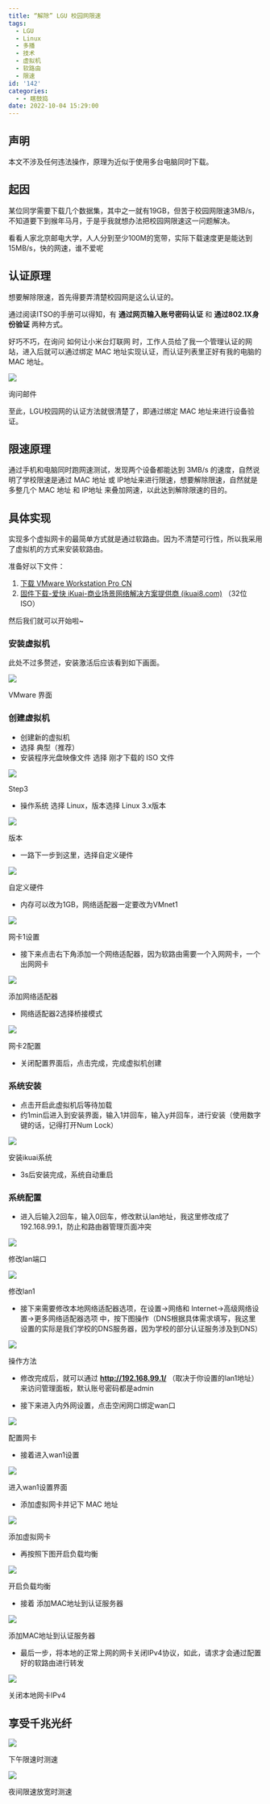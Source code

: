 ```yaml
---
title: “解除” LGU 校园网限速
tags:
  - LGU
  - Linux
  - 多播
  - 技术
  - 虚拟机
  - 软路由
  - 限速
id: '142'
categories:
  - - 瞎鼓捣
date: 2022-10-04 15:29:00
---
```


## 声明

本文不涉及任何违法操作，原理为近似于使用多台电脑同时下载。

## 起因

某位同学需要下载几个数据集，其中之一就有19GB，但苦于校园网限速3MB/s，不知道要下到猴年马月，于是乎我就想办法把校园网限速这一问题解决。

看看人家北京邮电大学，人人分到至少100M的宽带，实际下载速度更是能达到15MB/s，快的网速，谁不爱呢

## 认证原理

想要解除限速，首先得要弄清楚校园网是这么认证的。

通过阅读ITSO的手册可以得知，有 **通过网页输入账号密码认证** 和 **通过802.1X身份验证** 两种方式。

好巧不巧，在询问 如何让小米台灯联网 时，工作人员给了我一个管理认证的网站，进入后就可以通过绑定 MAC 地址实现认证，而认证列表里正好有我的电脑的 MAC 地址。

[![](https://blog.imwcr.cn/wp-content/uploads/2022/10/image-17.png)](https://blog.imwcr.cn/wp-content/uploads/2022/10/image-17.png)

询问邮件

至此，LGU校园网的认证方法就很清楚了，即通过绑定 MAC 地址来进行设备验证。

## 限速原理

通过手机和电脑同时跑网速测试，发现两个设备都能达到 3MB/s 的速度，自然说明了学校限速是通过 MAC 地址 或 IP地址来进行限速，想要解除限速，自然就是多整几个 MAC 地址 和 IP地址 来叠加网速，以此达到解除限速的目的。

## 具体实现

实现多个虚拟网卡的最简单方式就是通过软路由。因为不清楚可行性，所以我采用了虚拟机的方式来安装软路由。

准备好以下文件：

1.  [下载 VMware Workstation Pro CN](https://www.vmware.com/cn/products/workstation-pro/workstation-pro-evaluation.html)
2.  [固件下载-爱快 iKuai-商业场景网络解决方案提供商 (ikuai8.com)](https://www.ikuai8.com/component/download) （32位 ISO）

然后我们就可以开始啦~

### 安装虚拟机

此处不过多赘述，安装激活后应该看到如下画面。

[![](https://blog.imwcr.cn/wp-content/uploads/2022/10/image.png)](https://blog.imwcr.cn/wp-content/uploads/2022/10/image.png)

VMware 界面

### 创建虚拟机

*   创建新的虚拟机
*   选择 典型（推荐）
*   安装程序光盘映像文件 选择 刚才下载的 ISO 文件

[![](https://blog.imwcr.cn/wp-content/uploads/2022/10/image-1.png)](https://blog.imwcr.cn/wp-content/uploads/2022/10/image-1.png)

Step3

*   操作系统 选择 Linux，版本选择 Linux 3.x版本

[![](https://blog.imwcr.cn/wp-content/uploads/2022/10/image-2.png)](https://blog.imwcr.cn/wp-content/uploads/2022/10/image-2.png)

版本

*   一路下一步到这里，选择自定义硬件

[![](https://blog.imwcr.cn/wp-content/uploads/2022/10/image-3.png)](https://blog.imwcr.cn/wp-content/uploads/2022/10/image-3.png)

自定义硬件

*   内存可以改为1GB，网络适配器一定要改为VMnet1

[![](https://blog.imwcr.cn/wp-content/uploads/2022/10/image-4.png)](https://blog.imwcr.cn/wp-content/uploads/2022/10/image-4.png)

网卡1设置

*   接下来点击右下角添加一个网络适配器，因为软路由需要一个入网网卡，一个出网网卡

[![](https://blog.imwcr.cn/wp-content/uploads/2022/10/image-5.png)](https://blog.imwcr.cn/wp-content/uploads/2022/10/image-5.png)

添加网络适配器

*   网络适配器2选择桥接模式

![](https://blog.imwcr.cn/wp-content/uploads/2022/10/image-6.png)

网卡2配置

*   关闭配置界面后，点击完成，完成虚拟机创建

### 系统安装

*   点击开启此虚拟机后等待加载
*   约1min后进入到安装界面，输入1并回车，输入y并回车，进行安装（使用数字键的话，记得打开Num Lock）

[![](https://blog.imwcr.cn/wp-content/uploads/2022/10/image-8.png)](https://blog.imwcr.cn/wp-content/uploads/2022/10/image-8.png)

安装ikuai系统

*   3s后安装完成，系统自动重启

### 系统配置

*   进入后输入2回车，输入0回车，修改默认lan地址，我这里修改成了192.168.99.1，防止和路由器管理页面冲突

![](https://blog.imwcr.cn/wp-content/uploads/2022/10/image-9.png)

修改lan端口

![](https://blog.imwcr.cn/wp-content/uploads/2022/10/image-10.png)

修改lan1

*   接下来需要修改本地网络适配器选项，在设置→网络和 Internet→高级网络设置→更多网络适配器选项 中，按下图操作（DNS根据具体需求填写，我这里设置的实际是我们学校的DNS服务器，因为学校的部分认证服务涉及到DNS）

[![](https://blog.imwcr.cn/wp-content/uploads/2022/10/image-11.png)](https://blog.imwcr.cn/wp-content/uploads/2022/10/image-11.png)

操作方法

*   修改完成后，就可以通过 **http://192.168.99.1/** （取决于你设置的lan1地址）来访问管理面板，默认账号密码都是admin

*   接下来进入内外网设置，点击空闲网口绑定wan口

[![](https://www.ikuai8.com/attached/php/upload/image/20180201/1517457549540794.png)](https://www.ikuai8.com/attached/php/upload/image/20180201/1517457549540794.png)

配置网卡

*   接着进入wan1设置

[![](https://blog.imwcr.cn/wp-content/uploads/2022/10/image-12.png)](https://blog.imwcr.cn/wp-content/uploads/2022/10/image-12.png)

进入wan1设置界面

*   添加虚拟网卡并记下 MAC 地址

![](https://blog.imwcr.cn/wp-content/uploads/2022/10/image-13.png)

添加虚拟网卡

*   再按照下图开启负载均衡

[![](https://blog.imwcr.cn/wp-content/uploads/2022/10/image-15.png)](https://blog.imwcr.cn/wp-content/uploads/2022/10/image-15.png)

开启负载均衡

*   接着 添加MAC地址到认证服务器

[![](https://blog.imwcr.cn/wp-content/uploads/2022/10/image-14.png)](https://blog.imwcr.cn/wp-content/uploads/2022/10/image-14.png)

添加MAC地址到认证服务器

*   最后一步，将本地的正常上网的网卡关闭IPv4协议，如此，请求才会通过配置好的软路由进行转发

[![](https://blog.imwcr.cn/wp-content/uploads/2022/10/image-16.png)](https://blog.imwcr.cn/wp-content/uploads/2022/10/image-16.png)

关闭本地网卡IPv4

## 享受千兆光纤

[![](https://blog.imwcr.cn/wp-content/uploads/2022/10/image-20.png)](https://blog.imwcr.cn/wp-content/uploads/2022/10/image-20.png)

下午限速时测速

[![](https://blog.imwcr.cn/wp-content/uploads/2022/10/image-19.png)](https://blog.imwcr.cn/wp-content/uploads/2022/10/image-19.png)

夜间限速放宽时测速
